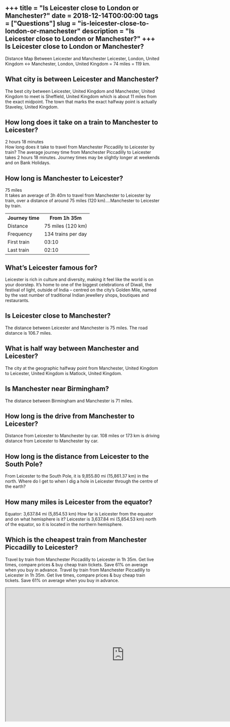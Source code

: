 +++
title = "Is Leicester close to London or Manchester?"
date = 2018-12-14T00:00:00
tags = ["Questions"]
slug = "is-leicester-close-to-london-or-manchester"
description = "Is Leicester close to London or Manchester?"
+++
Is Leicester close to London or Manchester?
-------------------------------------------

Distance Map Between Leicester and Manchester Leicester, London, United Kingdom ↔ Manchester, London, United Kingdom = 74 miles = 119 km.

What city is between Leicester and Manchester?
----------------------------------------------

The best city between Leicester, United Kingdom and Manchester, United Kingdom to meet is Sheffield, United Kingdom which is about 11 miles from the exact midpoint. The town that marks the exact halfway point is actually Staveley, United Kingdom.

How long does it take on a train to Manchester to Leicester?
------------------------------------------------------------

2 hours 18 minutes  
How long does it take to travel from Manchester Piccadilly to Leicester by train? The average journey time from Manchester Piccadilly to Leicester takes 2 hours 18 minutes. Journey times may be slightly longer at weekends and on Bank Holidays.

How long is Manchester to Leicester?
------------------------------------

75 miles  
It takes an average of 3h 40m to travel from Manchester to Leicester by train, over a distance of around 75 miles (120 km)….Manchester to Leicester by train.

<table><tr><th>Journey time</th><th>From 1h 35m</th></tr><tr><td>Distance</td><td>75 miles (120 km)</td></tr><tr><td>Frequency</td><td>134 trains per day</td></tr><tr><td>First train</td><td>03:10</td></tr><tr><td>Last train</td><td>02:10</td></tr></table>

What’s Leicester famous for?
----------------------------

Leicester is rich in culture and diversity, making it feel like the world is on your doorstep. It’s home to one of the biggest celebrations of Diwali, the festival of light, outside of India – centred on the city’s Golden Mile, named by the vast number of traditional Indian jewellery shops, boutiques and restaurants.

Is Leicester close to Manchester?
---------------------------------

The distance between Leicester and Manchester is 75 miles. The road distance is 106.7 miles.

What is half way between Manchester and Leicester?
--------------------------------------------------

The city at the geographic halfway point from Manchester, United Kingdom to Leicester, United Kingdom is Matlock, United Kingdom.

Is Manchester near Birmingham?
------------------------------

The distance between Birmingham and Manchester is 71 miles.

How long is the drive from Manchester to Leicester?
---------------------------------------------------

Distance from Leicester to Manchester by car. 108 miles or 173 km is driving distance from Leicester to Manchester by car.

How long is the distance from Leicester to the South Pole?
----------------------------------------------------------

From Leicester to the South Pole, it is 9,855.80 mi (15,861.37 km) in the north. Where do I get to when I dig a hole in Leicester through the centre of the earth?

How many miles is Leicester from the equator?
---------------------------------------------

Equator: 3,637.84 mi (5,854.53 km) How far is Leicester from the equator and on what hemisphere is it? Leicester is 3,637.84 mi (5,854.53 km) north of the equator, so it is located in the northern hemisphere.

Which is the cheapest train from Manchester Piccadilly to Leicester?
--------------------------------------------------------------------

Travel by train from Manchester Piccadilly to Leicester in 1h 35m. Get live times, compare prices &amp; buy cheap train tickets. Save 61% on average when you buy in advance. Travel by train from Manchester Piccadilly to Leicester in 1h 35m. Get live times, compare prices &amp; buy cheap train tickets. Save 61% on average when you buy in advance.

<iframe allow="accelerometer; autoplay; clipboard-write; encrypted-media; gyroscope; picture-in-picture" allowfullscreen="" class="__youtube_prefs__  epyt-is-override  no-lazyload" data-no-lazy="1" data-origheight="433" data-origwidth="770" data-skipgform_ajax_framebjll="" height="433" id="_ytid_71792" loading="lazy" src="https://www.youtube.com/embed/yBWMmQXV0Jk?enablejsapi=1&autoplay=0&cc_load_policy=0&cc_lang_pref=&iv_load_policy=1&loop=0&modestbranding=0&rel=1&fs=1&playsinline=0&autohide=2&theme=dark&color=red&controls=1&" title="YouTube player" width="770"></iframe>